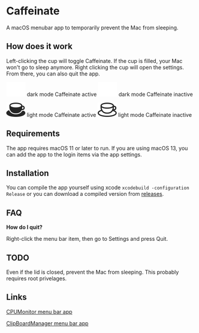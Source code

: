 # Caffeinate
A macOS menubar app to temporarily prevent the Mac from sleeping.

## How does it work
Left-clicking the cup will toggle Caffeinate. If the cup is filled, your Mac won't go to sleep anymore.
Right clicking the cup will open the settings. From there, you can also quit the app.

![cup1](./Images/cup1.png) dark mode Caffeinate active
![cup2](./Images/cup2.png) dark mode Caffeinate inactive

![cup3](./Images/cup3.png) light mode Caffeinate active
![cup4](./Images/cup4.png) light mode Caffeinate inactive


## Requirements
The app requires macOS 11 or later to run. If you are using macOS 13, you can add the app to the login items via the app settings.

## Installation
You can compile the app yourself using xcode `xcodebuild -configuration Release` or you can download a compiled version from [releases](https://github.com/Lennard599/Caffeinate/releases).

## FAQ
**How do I quit?**

Right-click the menu bar item, then go to Settings and press Quit.

## TODO
Even if the lid is closed, prevent the Mac from sleeping. This probably requires root privelages.

## Links
[CPUMonitor menu bar app](https://github.com/Lennard599/CPUMonitor)

[ClipBoardManager menu bar app](https://github.com/Lennard599/ClipBoardManager)